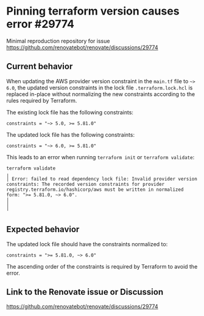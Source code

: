 # Pinning terraform version causes error #29774

Minimal reproduction repository for issue https://github.com/renovatebot/renovate/discussions/29774

## Current behavior

When updating the AWS provider version constraint in the `main.tf` file to `~> 6.0`, the updated version constraints in the lock file `.terraform.lock.hcl` is replaced in-place without normalizing the new constraints according to the rules required by Terraform.

The existing lock file has the following constraints:

```hcl
constraints = "~> 5.0, >= 5.81.0"
```

The updated lock file has the following constraints:

```hcl
constraints = "~> 6.0, >= 5.81.0"
```

This leads to an error when running `terraform init` or `terraform validate`:

```
terraform validate
╷
│ Error: failed to read dependency lock file: Invalid provider version constraints: The recorded version constraints for provider registry.terraform.io/hashicorp/aws must be written in normalized form: ">= 5.81.0, ~> 6.0".
│
│
╵
```

## Expected behavior

The updated lock file should have the constraints normalized to:

```hcl
constraints = ">= 5.81.0, ~> 6.0"
```

The ascending order of the constraints is required by Terraform to avoid the error.

## Link to the Renovate issue or Discussion

https://github.com/renovatebot/renovate/discussions/29774
